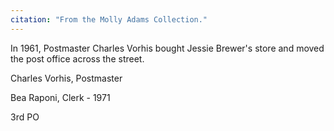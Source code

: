 ```yaml
---
citation: "From the Molly Adams Collection."
---
```

In 1961, Postmaster Charles Vorhis bought Jessie Brewer's store and moved the post office across the street.

Charles Vorhis, Postmaster

Bea Raponi, Clerk - 1971

3rd PO
